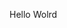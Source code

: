 Hello Wolrd
















































































































































































































